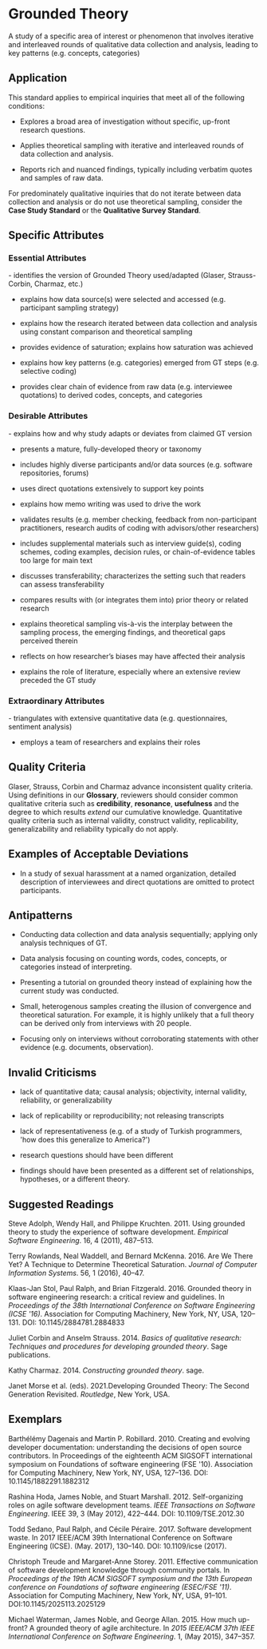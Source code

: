 # Grounded Theory
<standard name="Grounded Theory">

A study of a specific area of interest or phenomenon that involves
iterative and interleaved rounds of qualitative data collection and
analysis, leading to key patterns (e.g. concepts, categories)

## Application 

This standard applies to empirical inquiries that meet all of the
following conditions:

-   Explores a broad area of investigation without specific, up-front
    research questions.

-   Applies theoretical sampling with iterative and interleaved rounds
    of data collection and analysis.

-   Reports rich and nuanced findings, typically including verbatim
    quotes and samples of raw data.

For predominately qualitative inquiries that do not iterate between data
collection and analysis or do not use theoretical sampling, consider the
**Case Study Standard** or the **Qualitative Survey Standard**.

## Specific Attributes 

### Essential Attributes 
<checklist name="Essential">
-	identifies the version of Grounded Theory used/adapted (Glaser, Strauss-Corbin, Charmaz, etc.)

-	explains how data source(s) were selected and accessed (e.g. participant sampling strategy)

-	explains how the research iterated between data collection and analysis using constant comparison and theoretical sampling

-	provides evidence of saturation; explains how saturation was achieved

-	explains how key patterns (e.g. categories) emerged from GT steps (e.g. selective coding)

-	provides clear chain of evidence from raw data (e.g. interviewee quotations) to derived codes, concepts, and categories
</checklist>
     
### Desirable Attributes 
<checklist name="Desirable">
-	explains how and why study adapts or deviates from claimed GT version

-	presents a mature, fully-developed theory or taxonomy

-	includes highly diverse participants and/or data sources (e.g. software repositories, forums)

-	uses direct quotations extensively to support key points

-	explains how memo writing was used to drive the work

-	validates results (e.g. member checking, feedback from non-participant practitioners, research audits of coding with advisors/other researchers)

-	includes supplemental materials such as interview guide(s), coding schemes, coding examples, decision rules, or chain-of-evidence tables too large for main text

-	discusses transferability; characterizes the setting such that readers can assess transferability

-	compares results with (or integrates them into) prior theory or related research

-	explains theoretical sampling vis-à-vis the interplay between the sampling process, the emerging findings, and theoretical gaps perceived therein

-	reflects on how researcher’s biases may have affected their analysis 

-	explains the role of literature, especially where an extensive review preceded the GT study
</checklist>
     
### Extraordinary Attributes 
<checklist name="Extraordinary">
-	triangulates with extensive quantitative data (e.g. questionnaires, sentiment analysis) 

-	employs a team of researchers and explains their roles 
</checklist>

## Quality Criteria 

Glaser, Strauss, Corbin and Charmaz advance inconsistent quality
criteria. Using definitions in our **Glossary**, reviewers should
consider common qualitative criteria such as **credibility**,
**resonance**, **usefulness** and the degree to which results *extend*
our cumulative knowledge. Quantitative quality criteria such as internal
validity, construct validity, replicability, generalizability and
reliability typically do not apply.

## Examples of Acceptable Deviations 

-   In a study of sexual harassment at a named organization, detailed
    description of interviewees and direct quotations are omitted to
    protect participants.

## Antipatterns

-   Conducting data collection and data analysis sequentially; applying
    only analysis techniques of GT.

-   Data analysis focusing on counting words, codes, concepts, or
    categories instead of interpreting.

-   Presenting a tutorial on grounded theory instead of explaining how
    the current study was conducted.

-   Small, heterogenous samples creating the illusion of convergence and
    theoretical saturation. For example, it is highly unlikely that a
    full theory can be derived only from interviews with 20 people.

-   Focusing only on interviews without corroborating statements with
    other evidence (e.g. documents, observation).

## Invalid Criticisms

-   lack of quantitative data; causal analysis; objectivity, internal
    validity, reliability, or generalizability

-   lack of replicability or reproducibility; not releasing transcripts

-   lack of representativeness (e.g. of a study of Turkish programmers,
    'how does this generalize to America?')

-   research questions should have been different

-   findings should have been presented as a different set of
    relationships, hypotheses, or a different theory.

## Suggested Readings 

Steve Adolph, Wendy Hall, and Philippe Kruchten. 2011. Using grounded
theory to study the experience of software development. *Empirical
Software Engineering*. 16, 4 (2011), 487–513.

Terry Rowlands, Neal Waddell, and Bernard McKenna. 2016. Are We There
Yet? A Technique to Determine Theoretical Saturation. *Journal of
Computer Information Systems*. 56, 1 (2016), 40–47.

Klaas-Jan Stol, Paul Ralph, and Brian Fitzgerald. 2016. Grounded theory
in software engineering research: a critical review and guidelines. In
*Proceedings of the 38th International Conference on Software
Engineering (ICSE '16)*. Association for Computing Machinery, New York,
NY, USA, 120–131. DOI: 10.1145/2884781.2884833

Juliet Corbin and Anselm Strauss. 2014. *Basics of qualitative research:
Techniques and procedures for developing grounded theory*. Sage
publications.

Kathy Charmaz. 2014. *Constructing grounded theory*. sage.

Janet Morse et al. (eds). 2021.Developing Grounded Theory: The Second
Generation Revisited. *Routledge*, New York, USA.

## Exemplars

Barthélémy Dagenais and Martin P. Robillard. 2010. Creating and evolving
developer documentation: understanding the decisions of open source
contributors. In Proceedings of the eighteenth ACM SIGSOFT international
symposium on Foundations of software engineering (FSE '10). Association
for Computing Machinery, New York, NY, USA, 127–136. DOI:
10.1145/1882291.1882312

Rashina Hoda, James Noble, and Stuart Marshall. 2012. Self-organizing
roles on agile software development teams. *IEEE Transactions on
Software Engineering*. IEEE 39, 3 (May 2012), 422–444. DOI:
10.1109/TSE.2012.30

Todd Sedano, Paul Ralph, and Cécile Péraire. 2017. Software development
waste. In 2017 IEEE/ACM 39th International Conference on Software
Engineering (ICSE). (May. 2017), 130–140. DOI: 10.1109/icse (2017).

Christoph Treude and Margaret-Anne Storey. 2011. Effective communication
of software development knowledge through community portals. In
*Proceedings of the 19th ACM SIGSOFT symposium and the 13th European
conference on Foundations of software engineering (ESEC/FSE '11)*.
Association for Computing Machinery, New York, NY, USA, 91–101.
DOI:10.1145/2025113.2025129

Michael Waterman, James Noble, and George Allan. 2015. How much
up-front? A grounded theory of agile architecture. In *2015 IEEE/ACM
37th IEEE International Conference on Software Engineering*. 1, (May
2015), 347–357.
</standard>